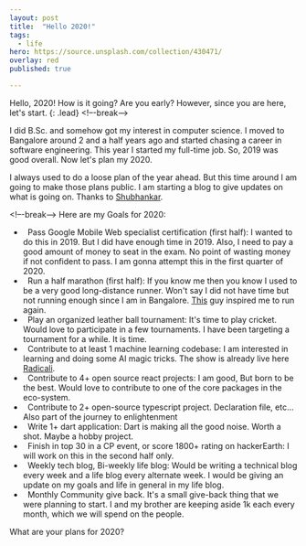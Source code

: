```yaml
---
layout: post
title:  "Hello 2020!"
tags:
  - life
hero: https://source.unsplash.com/collection/430471/
overlay: red
published: true

---
```


Hello, 2020! How is it going? Are you early? However, since you are here, let's start.
{: .lead}
<!–-break-–>

I did B.Sc. and somehow got my interest in computer science. I moved to Bangalore around 2 and a half years ago and started chasing a career in software engineering. This year I started my full-time job. So, 2019 was good overall. Now let's plan my 2020.

I always used to do a loose plan of the year ahead. But this time around I am going to make those plans public. I am starting a blog to give updates on what is going on. Thanks to [Shubhankar][shubhankar].

<!–-break-–>
Here are my Goals for 2020:
* &nbsp; Pass Google Mobile Web specialist certification (first half): I wanted to do this in 2019. But I did have enough time in 2019. Also, I need to pay a good amount of money to seat in the exam. No point of wasting money if not confident to pass. I am gonna attempt this in the first quarter of 2020.
* &nbsp; Run a half marathon (first half): If you know me then you know I used to be a very good long-distance runner. Won't say I did not have time but not running enough since I am in Bangalore. [This][shubhankar] guy inspired me to run again.
* &nbsp; Play an organized leather ball tournament: It's time to play cricket. Would love to participate in a few tournaments. I have been targeting a tournament for a while. It is time.
* &nbsp; Contribute to at least 1 machine learning codebase: I am interested in learning and doing some AI magic tricks. The show is already live here [Radicali][radicali].
* &nbsp; Contribute to 4+ open source react projects: I am good, But born to be the best. Would love to contribute to one of the core packages in the eco-system.
* &nbsp; Contribute to 2+ open-source typescript project. Declaration file, etc... Also part of the journey to enlightenment
* &nbsp; Write 1+ dart application: Dart is making all the good noise. Worth a shot. Maybe a hobby project.
* &nbsp; Finish in top 30 in a CP event, or score 1800+ rating on hackerEarth: I will work on this in the second half only. 
* &nbsp; Weekly tech blog, Bi-weekly life blog: Would be writing a technical blog every week and a life blog every alternate week. I would be giving an update on my goals and life in general in my life blog.
* &nbsp; Monthly Community give back. It's a small give-back thing that we were planning to start. I and my brother are keeping aside 1k each every month, which we will spend on the people.

What are your plans for 2020?

[shubhankar]:      https://shubh24.github.io
[radicali]:        https://radicali.io
